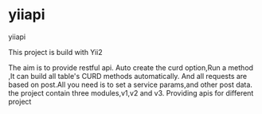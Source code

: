 # yiiapi
yiiapi

This project is build with Yii2

The aim is to provide restful api.
Auto create the curd option,Run a method ,It can build all table's CURD methods automatically.
And all requests are based on post.All you need is to set a service params,and other post data.
the project contain three modules,v1,v2 and v3. Providing  apis for different project





